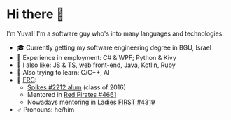 # Hi there 👋

I'm Yuval! I'm a software guy who's into many languages and technologies.

* 🎓 Currently getting my software engineering degree in BGU, Israel
* 👷 Experience in employment: C# & WPF; Python & Kivy
* 💟 I also like: JS & TS, web front-end, Java, Kotlin, Ruby
* 🌱 Also trying to learn: C/C++, AI
* 🤖 [FRC](https://www.firstinspires.org/robotics/frc):
  * [Spikes #2212 alum](https://www.thebluealliance.com/team/2212) (class of 2016)
  * Mentored in [Red Pirates #4661](https://www.thebluealliance.com/team/4661)
  * Nowadays mentoring in [Ladies FIRST #4319](https://www.thebluealliance.com/team/4319)
* ♂️ Pronouns: he/him
